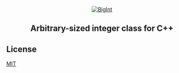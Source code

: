 <p align="center">
  <a href="#">
    <img alt="BigInt"
      src="https://cloud.githubusercontent.com/assets/11466676/25066042/9eb5eff0-2238-11e7-892d-236a42453c1d.png">
  </a>
</p>
<h2 align="center">Arbitrary-sized integer class for C++</h2>

## License
[MIT](LICENSE)
